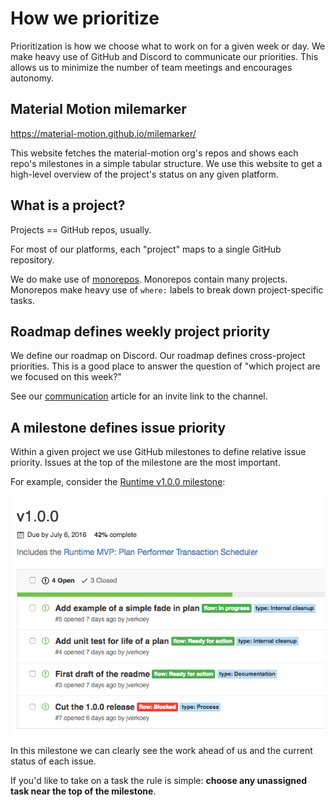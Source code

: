 # How we prioritize

Prioritization is how we choose what to work on for a given week or day. We make heavy use of GitHub and Discord to communicate our priorities. This allows us to minimize the number of team meetings and encourages autonomy.

## Material Motion milemarker

https://material-motion.github.io/milemarker/

This website fetches the material-motion org's repos and shows each repo's milestones in a simple tabular structure. We use this website to get a high-level overview of the project's status on any given platform.

## What is a project?

Projects == GitHub repos, usually.

For most of our platforms, each "project" maps to a single GitHub repository.

We do make use of [monorepos](http://danluu.com/monorepo/). Monorepos contain many projects. Monorepos make heavy use of `where:` labels to break down project-specific tasks.

## Roadmap defines weekly project priority

We define our roadmap on Discord. Our roadmap defines cross-project priorities. This is a good place to answer the question of "which project are we focused on this week?"

See our [communication](../communication.md) article for an invite link to the channel.

## A milestone defines issue priority

Within a given project we use GitHub milestones to define relative issue priority. Issues at the top of the milestone are the most important.

For example, consider the [Runtime v1.0.0 milestone](https://github.com/material-motion/material-motion-runtime-objc/milestone/1):

![](../_assets/runtime-v1.0.0.png)

In this milestone we can clearly see the work ahead of us and the current status of each issue.

If you'd like to take on a task the rule is simple: **choose any unassigned task near the top of the milestone**.